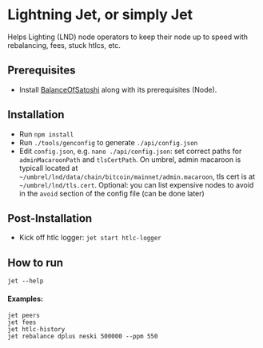 
# Lightning Jet, or simply Jet
Helps Lighting (LND) node operators to keep their node up to speed with rebalancing, fees, stuck htlcs, etc.

## Prerequisites
- Install [BalanceOfSatoshi](https://github.com/alexbosworth/balanceofsatoshis) along with its prerequisites (Node).

## Installation
- Run `npm install`
- Run `./tools/genconfig` to generate `./api/config.json`
- Edit `config.json`, e.g. `nano ./api/config.json`: set correct paths for `adminMacaroonPath` and `tlsCertPath`. On umbrel, admin macaroon is typicall located at `~/umbrel/lnd/data/chain/bitcoin/mainnet/admin.macaroon`, tls cert is at `~/umbrel/lnd/tls.cert`. Optional: you can list expensive nodes to avoid in the `avoid` section of the config file (can be done later)

## Post-Installation
- Kick off htlc logger: `jet start htlc-logger`

## How to run

```shell
jet --help
```

#### Examples:
```shell
jet peers
jet fees
jet htlc-history
jet rebalance dplus neski 500000 --ppm 550
```
